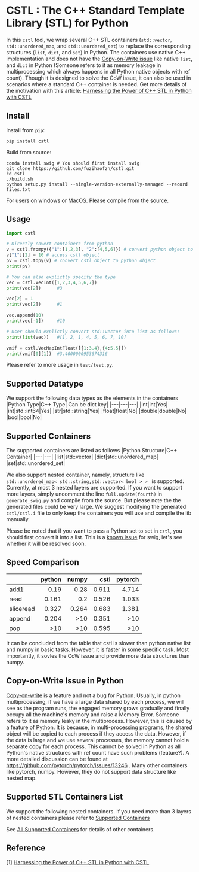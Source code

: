# CSTL : The C++ Standard Template Library (STL) for Python

In this `cstl` tool, we wrap several C++ STL containers (`std::vector`, `std::unordered_map`, and `std::unordered_set`) to replace the corresponding structures (`list`, `dict`, and `set`) in Python. The containers use native C++ implementation and does not have the [Copy-on-Write issue](#copy-on-Write-issue-in-python) like native `list`, and `dict` in Python (Someone refers to it as memory leakage in multiprocessing which always happens in all Python native objects with ref count). Though it is designed to solve the CoW issue, it can also be used in scenarios where a standard C++ container is needed. Get more details of the motivation with this article: [Harnessing the Power of C++ STL in Python with CSTL](http://localhost:4000/blog/2023/04/03/Harnessing-the-Power-of-C-STL-in-Python-with-CSTL/)

## Install
Install from `pip`:
```
pip install cstl
```
Build from source:
```
conda install swig # You should first install swig
git clone https://github.com/fuzihaofzh/cstl.git
cd cstl
./build.sh
python setup.py install --single-version-externally-managed --record files.txt
```

For users on windows or MacOS. Please compile from the source.

## Usage 
```python
import cstl

# Directly covert containers from python
v = cstl.frompy({"1":[1,2,3], "2":[4,5,6]}) # convert python object to cstl object
v["1"][2] = 10 # access cstl object
pv = cstl.topy(v) # convert cstl object to python object 
print(pv)

# You can also explictly specify the type
vec = cstl.VecInt([1,2,3,4,5,6,7])
print(vec[2])      #3

vec[2] = 1
print(vec[2])      #1

vec.append(10)
print(vec[-1])     #10

# User should explictly convert std::vector into list as follows:
print(list(vec))   #[1, 2, 1, 4, 5, 6, 7, 10] 

vmif = cstl.VecMapIntFloat([{1:3.4},{4:5.5}])
print(vmif[0][1])  #3.4000000953674316
```

Please refer to more usage in `test/test.py`.

## Supported Datatype

We support the following data types as the elements in the containers
|Python Type|C++ Type| Can be dict key|
|---|---|---|
|int|int|Yes|
|int|std::int64|Yes|
|str|std::string|Yes|
|float|float|No|
|double|double|No|
|bool|bool|No|

## Supported Containers
The supported containers are listed as follows
|Python Structure|C++ Container| 
|---|---|
|list|std::vector|
|dict|std::unordered_map|
|set|std::unordered_set|


We also support nested container, namely, structure like `std::unordered_map< std::string,std::vector< bool > > ` is supported. Currently, at most 3 nested layers are supported. If you want to support more layers, simply uncomment the line `full.update(fourth)` in `generate_swig.py` and compile from the source. But please note the the generated files could be very large. We suggest modifying the generated `cstl/cstl.i` file to only keep the containers you will use and compile the lib manually.

Please be noted that if you want to pass a Python set to set in `cstl`, you should first convert it into a list. This is a [known issue](https://stackoverflow.com/questions/73900661/using-swig-python-wrapper-argument-2-of-type-stdunordered-set-stdstring) for swig, let's see whether it will be resolved soon. 

## Speed Comparison

|           |   python |   numpy |   cstl |   pytorch |
|:----------|---------:|--------:|-------:|----------:|
| add1      |    0.19  |   0.28  |  0.911 |     4.714 |
| read      |    0.161 |   0.2   |  0.526 |     1.033 |
| sliceread |    0.327 |   0.264 |  0.683 |     1.381 |
| append    |    0.204 |  >10    |  0.351 |    >10    |
| pop       |   >10    |  >10    |  0.595 |    >10    |

It can be concluded from the table that cstl is slower than python native list and numpy in basic tasks. However, it is faster in some specific task. Most importantly, it sovles the CoW issue and provide more data structures than numpy.

## Copy-on-Write Issue in Python
[Copy-on-write](https://en.wikipedia.org/wiki/Copy-on-write) is a feature and not a bug for Python. Usually, in python multiprocessing, if we have a large data shared by each process, we will see as the program runs, the engaged memory grows gradually and finally occupy all the machine's memory and raise a Memory Error. Someone refers to it as memory leaky in the multiprocess. However, this is caused by a feature of Python. It is because, in multi-processing programs, the shared object will be copied to each process if they access the data. However, if the data is large and we use several processes, the memory cannot hold a separate copy for each process. This cannot be solved in Python as all Python's native structures with ref count have such problems (feature?). A more detailed discussion can be found at https://github.com/pytorch/pytorch/issues/13246 . Many other containers like pytorch, numpy. However, they do not support data structure like nested map.



## Supported STL Containers List
We support the following nested containers. If you need more than 3 layers of nested containers please refer to [Supported Containers](#supported-containers)

See [All Supported Containers](./supported_containers.md) for details of other containers.



## Reference
[1] [Harnessing the Power of C++ STL in Python with CSTL](http://localhost:4000/blog/2023/04/03/Harnessing-the-Power-of-C-STL-in-Python-with-CSTL/)

